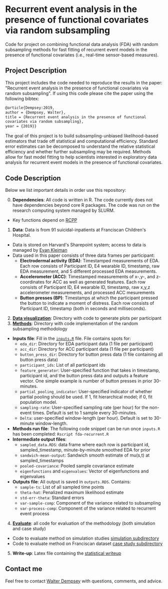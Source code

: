 # Recurrent event analysis in the presence of functional covariates via random subsampling  #
Code for project on combining functional data analysis (FDA) with random subsampling methods for fast fitting of recurrent event models in the presence of functional covariates (i.e., real-time sensor-based measures).  

## Project Description ##
This project includes the code needed to reproduce the results in the paper: "Recurrent event analysis in the presence of functional covariates via random subsampling". If using this code please cite the paper using the following bibtex:

```tex
@article{Dempsey:2019,
author = {Dempsey, Walter},
title = {Recurrent event analysis in the presence of functional
covariates via random subsampling},
year = {2019}}
```

The goal of this project is to build subsampling-unbiased likelihood-based estimators that trade off statistical and  computational efficiency.
Standard error estimates can be decomposed to understand the relative statistical efficiency and whether further subsampling may be required.
Methods allow for fast model fitting to help scientists interested in exploratory data analysis for recurrent event models in the presence of functional covariates.

## Code Description ##

Below we list important details in order use this repository:

0. **Dependencies**: All code is written in R. The code currently does not have dependencies beyond core R packages. The code was run on the research computing system managed by SLURM.
* Key functions depend on [RCPP](https://teuder.github.io/rcpp4everyone_en/)
1. **Data**: Data is from 91 suicidal-inpatients at Franciscan Children's Hospital.
* Data is stored on Harvard's Sharepoint system; access to data is managed by [Evan Kleiman](https://kleimanlab.org)
* Data used in this paper consists of three data frames per participant:
  * **Electrodermal activity (EDA)**: Timestamped measurements of
  EDA. Each row consists of Participant ID, E4 wearable ID, timestamp,
  raw EDA measurement, and 5 different processed EDA measurements.
  * **Accelerometer (ACC)**: Timestamped measurements of x-,y-, and
  z-coordinates for ACC as well as generated features. Each row
  consists of Participant ID, E4 wearable ID, timestamp, raw x,y,z
  accelerometer measurements, and processed ACC mesurements
  * **Button presses (BP)**: Timestamps at which the participant
  pressed the button to indicate a moment of distress.  Each row
  consists of Participant ID, timestamp (both in seconds and
  milliseconds).
2. **[Data visualization](/visualization)**: Directory with code to
   generate plots per participant
3. **[Methods](/methods)**: Directory with code implementation of the
   random subsampling methodology
* **Inputs file**: Fill in the [`inputs.R`](/methods/inputs.R) file. File contains spots for:
  * `eda_dir`: Directory for EDA participant data (1 file per participant)
  * `acc_dir`: Directory for ACC participant data (1 file per participant)
  * `button_press_dir`: Directory for button press data (1 file containing all button press data)
  * `participant_ids`: List of all participant ids
  * `feature_generator`: User-specified function that takes in timestamp, participant id, and the button press data and outputs a feature vector. One simple example is number of button presses in prior 30-minutes.
  * `partial_pooling_indicator`: User-specified indicator of whether partial pooling should be used. If 1, fit hierarchical model; if 0, fit population model.
  * `sampling-rate`: User-specified sampling rate (per hour) for the non-event times. Default is set to 1 sample every 30-minutes.
  * `Delta`: user-specified window-length (per hour). Default is set to 30-minute window-length.
* **Methods run file**: The following code snippet can be run once `inputs.R` has been completed: ```Rscript fda-recurrent.R```
* **Intermediate output files**:
  * `sampled_data.RDS`: data frame where each row is participant id,
  sampled_timestamp, minute-by-minute smoothed EDA for prior
  * `sandwich-mean-output`: Sandwich smooth estimate of mu(s,t) at
  sampled_timestamps
  * `pooled-covariance`: Pooled sample covariance estimate
  * `eigenfunctions` and `eigenvalues`: Vector of eigenfunctions and
    eigenvalues
* **Outputs file**: All output is saved in `outputs.RDS`. Contains:
  * `sample-ts`: List of all sampled time points
  * `theta-hat`: Penalized maximum likelihood estimate
  * `std-err-theta`: Standard errors
  * `var-sample-comp`: Component of the variance related to
  subsampling
  * `var-process-comp`: Component of the variance related to
  recurrent event process
4. **[Evaluate](/evaluation)**: all code for evaluation of the
methodology (both simulation and case study)
* Code to evaluate method on simulation studies [simulation subdirectory](/evaluation/simulationstudies)
* Code to evaluate method on Franciscan dataset [case study subdirectory](/evaluation/casestudy)
5. **Write-up**: Latex file containing the [statistical writeup](/write-up/fda-recurrent.tex)

## Contact me ##

Feel free to contact [Walter Dempsey](mailto:wdem@umich.edu) with questions, comments, and advice.
